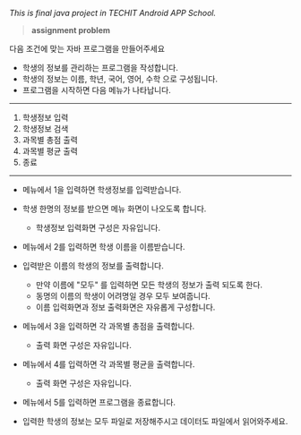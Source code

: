 _This is final java project in TECHIT Android APP School._




> **assignment problem**


다음 조건에 맞는 자바 프로그램을 만들어주세요
- 학생의 정보를 관리하는 프로그램을 작성합니다.
- 학생의 정보는 이름, 학년, 국어, 영어, 수학 으로 구성됩니다.
- 프로그램을 시작하면 다음 메뉴가 나타납니다.
---
1. 학생정보 입력
2. 학생정보 검색
3. 과목별 총점 출력
4. 과목별 평균 출력
5. 종료
---

- 메뉴에서 1을 입력하면 학생정보를 입력받습니다.
- 학생 한명의 정보를 받으면 메뉴 화면이 나오도록 합니다.
  - 학생정보 입력화면 구성은 자유입니다.

- 메뉴에서 2를 입력하면 학생 이름을 이름받습니다.
- 입력받은 이름의 학생의 정보를 출력합니다.
  - 만약 이름에 "모두" 를 입력하면 모든 학생의 정보가 출력 되도록 한다.
  - 동명의 이름의 학생이 어려명일 경우 모두 보여줍니다.
  - 이름 입력화면과 정보 출력화면은 자유롭게 구성합니다.

- 메뉴에서 3을 입력하면 각 과목별 총점을 출력합니다.
  - 출력 화면 구성은 자유입니다.

- 메뉴에서 4를 입력하면 각 과목별 평균을 출력합니다.
  - 출력 화면 구성은 자유입니다.

- 메뉴에서 5를 입력하면 프로그램을 종료합니다.

- 입력한 학생의 정보는 모두 파일로 저장해주시고 데이터도 파일에서 읽어와주세요.
